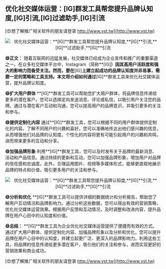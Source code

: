 ## **优化社交媒体运营：**[IG]**群发工具帮您提升品牌认知度,**[IG]**引流,**[IG]**过滤助手,**[IG]**引流**

[😍想了解推广相关软件的朋友请登录 http://www.vst.tw](http://www.vst.tw)

 <center><img src="https://vst.tw/MP4/tuiguang/png/2.png" alt="优化社交媒体运营：**[IG]**群发工具帮您提升品牌认知度,**[IG]**引流,**[IG]**过滤助手,**[IG]**引流"></center>

**😄正文：**
随着互联网的迅猛发展，社交媒体已经成为企业宣传和推广的重要渠道之一。在众多社交媒体平台中，Instagram（简称**[IG]**）因其高用户活跃度和强大的影响力而备受关注。然而，要在**[IG]**上建立起成功的品牌认知度并非易事，需要一定的策略和工具支持。本文将介绍如何通过**[IG]**群发工具来优化社交媒体运营，提升品牌认知度。

**😄扩大用户群体**
**[IG]**群发工具可以帮助您扩大用户群体，将品牌信息传递给更多的潜在客户。您可以选择定向发送消息、评论或私信，以吸引用户关注您的品牌。通过与潜在客户互动和沟通，您可以提高用户的品牌意识，并吸引更多的关注和参与。

**😄提供定制化内容**
通过**[IG]**群发工具，您可以根据不同的用户群体提供定制化的内容。了解不同用户的兴趣和喜好，您可以准确地传达出他们感兴趣的信息，从而增强他们对品牌的认知度。个性化的内容将更有可能引起用户的兴趣和共鸣，进而带来更多的互动和分享。

**😄加强品牌形象**
利用**[IG]**群发工具，您可以及时发布关于品牌的最新消息、活动和产品信息。通过持续的更新和互动，您可以加强品牌形象，增加用户对品牌的信任感和忠诚度。此外，合理运用图片、视频等多媒体形式，能够更直观地展示品牌的特点和价值，吸引更多用户的关注和参与。

 <center><img src="https://vst.tw/MP4/tuiguang/png/8.png" alt="优化社交媒体运营：**[IG]**群发工具帮您提升品牌认知度,**[IG]**引流,**[IG]**过滤助手,**[IG]**引流"></center>

**😄分析和优化**
**[IG]**群发工具可以提供详细的数据统计和分析报告，帮助您了解用户互动情况和品牌影响力。通过分析这些数据，您可以得出有效的营销策略，优化社交媒体运营效果。根据用户反馈和互动情况，及时调整和改进内容，提升品牌在用户心目中的认知度和价值。

**😄总结：**
**[IG]**群发工具为企业优化社交媒体运营提供了便捷而有效的方式。通过扩大用户群体、提供定制化内容、加强品牌形象以及分析和优化，您可以提升品牌在用户心目中的认知度，并建立起更广泛、更深入的品牌影响力。利用这些工具，将品牌的信息传递给更多潜在客户，吸引他们的关注和参与，进而实现更好的营销效果和商业成功。

[😍想了解推广相关软件的朋友请登录 http://www.vst.tw](http://www.vst.tw)



